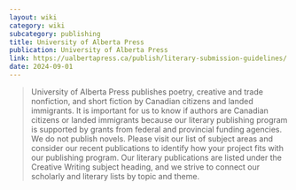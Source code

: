 ```yaml
---
layout: wiki
category: wiki
subcategory: publishing
title: University of Alberta Press
publication: University of Alberta Press
link: https://ualbertapress.ca/publish/literary-submission-guidelines/
date: 2024-09-01
---
```


> University of Alberta Press publishes poetry, creative and trade nonfiction, and short fiction by Canadian citizens and landed immigrants. It is important for us to know if authors are Canadian citizens or landed immigrants because our literary publishing program is supported by grants from federal and provincial funding agencies. We do not publish novels. Please visit our list of subject areas and consider our recent publications to identify how your project fits with our publishing program. Our literary publications are listed under the Creative Writing subject heading, and we strive to connect our scholarly and literary lists by topic and theme.
